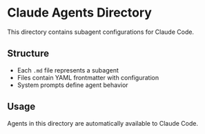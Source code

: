 # Claude Agents Directory

This directory contains subagent configurations for Claude Code.

## Structure
- Each `.md` file represents a subagent
- Files contain YAML frontmatter with configuration
- System prompts define agent behavior

## Usage
Agents in this directory are automatically available to Claude Code.